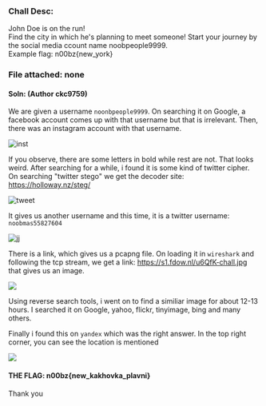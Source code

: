 ### Chall Desc:
John Doe is on the run!   
Find the city in which he's planning to meet someone! Start your journey by the social media ccount name noobpeople9999.   
Example flag: n00bz{new_york}

### File attached: none

#### Soln: (Author ckc9759)

We are given a username `noonbpeople9999`. On searching it on Google, a facebook account comes up with that username but that is irrelevant.
Then, there was an instagram account with that username.

![inst](https://user-images.githubusercontent.com/95117634/172290261-ecc2bd10-fb4a-48cc-adbd-ef34ab2435ae.png)

If you observe, there are some letters in bold while rest are not. That looks weird.
After searching for a while, i found it is some kind of twitter cipher. On searching "twitter stego" we get the decoder site:  
https://holloway.nz/steg/

![tweet](https://user-images.githubusercontent.com/95117634/172291067-8770dd18-7c19-4aa9-8f8c-88a1089d6f88.png)

It gives us another username and this time, it is a twitter username: `noobmas55827604`

![jj](https://user-images.githubusercontent.com/95117634/172292376-cfa2d90d-0d0f-40d3-a925-639cf9175b01.png)

There is a link, which gives us a pcapng file. On loading it in `wireshark` and following the tcp stream, we get a link: https://s1.fdow.nl/u6QfK-chall.jpg
that gives us an image.

![](https://user-images.githubusercontent.com/95117634/172292655-80cebeb1-b9df-46f1-a916-167d2f20adf7.jpg)

Using reverse search tools, i went on to find a similiar image for about 12-13 hours. I searched it on Google, yahoo, flickr, tinyimage, bing and many others.  

Finally i found this on `yandex` which was the right answer. In the top right corner, you can see the location is mentioned

![](https://user-images.githubusercontent.com/95117634/172292767-dc48165b-9787-4cc5-8241-a493445e88d2.png)

#### THE FLAG: n00bz{new_kakhovka_plavni}

Thank you
